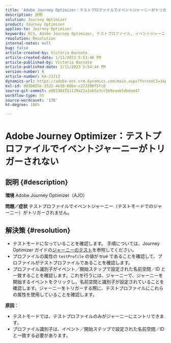 ```yaml
---
title: 'Adobe Journey Optimizer：テストプロファイルでイベントジャーニーがトリガーされない'
description: 説明
solution: Journey Optimizer
product: Journey Optimizer
applies-to: Journey Optimizer
keywords: KCS, Adobe Journey Optimizer, テストプロファイル, イベントジャーニーがトリガーされない, AJO
resolution: Resolution
internal-notes: null
bug: false
article-created-by: Victoria Barnato
article-created-date: 1/11/2023 5:53:46 PM
article-published-by: Victoria Barnato
article-published-date: 1/11/2023 5:54:44 PM
version-number: 6
article-number: KA-21213
dynamics-url: https://adobe-ent.crm.dynamics.com/main.aspx?forceUCI=1&pagetype=entityrecord&etn=knowledgearticle&id=b09b7ee4-d891-ed11-aad1-6045bd006d92
exl-id: d830025e-2532-4e10-88be-c223200f5fc8
source-git-commit: e803384f51129a23a1ab5a3cc5b9eaab5dbdae47
workflow-type: ht
source-wordcount: '176'
ht-degree: 100%

---
```


# Adobe Journey Optimizer：テストプロファイルでイベントジャーニーがトリガーされない

## 説明 {#description}

<b>環境</b>
Adobe Journey Optimizer（AJO）


<b>問題／症状</b>
テストプロファイルでイベントジャーニー（テストモードでのジャーニー）がトリガーされません。


## 解決策 {#resolution}


- テストモードになっていることを確認します。 手順については、Journey Optimizer ガイドの[ジャーニーのテスト](https://experienceleague.adobe.com/docs/journey-optimizer/using/orchestrate-journeys/create-journey/testing-the-journey.html?lang=ja)を参照してください。
- プロファイルの属性の `testProfile` の値が true であることを確認して、プロファイルがテストプロファイルであることを確認します。
- プロファイル識別子がイベント／開始ステップで設定された名前空間／ID と一致することを確認します。これを行うには、ジャーニーで、ジャーニーを開始するイベントをクリックし、名前空間と識別子が設定されていることを確認します。ジャーニーをトリガーする際に、テストプロファイルにこれらの属性を使用していることを確認します。

<b>原因</b>：
- テストモードでは、テストプロファイルのみがジャーニーにエントリできます。
- プロファイル識別子は、イベント／開始ステップで設定された名前空間／ID と一致する必要があります。
